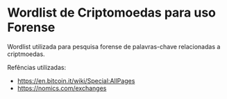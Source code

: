 # Wordlist de Criptomoedas para uso Forense
Wordlist utilizada para pesquisa forense de palavras-chave relacionadas a criptmoedas.

Refências utilizadas:
- https://en.bitcoin.it/wiki/Special:AllPages
- https://nomics.com/exchanges

